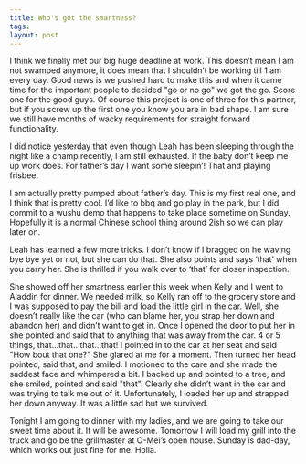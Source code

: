 ```yaml
---
title: Who's got the smartness?
tags: 
layout: post
---
```


I think we finally met our big huge deadline at work.  This doesn’t mean I am not swamped anymore, it does mean that I shouldn’t be working till 1 am every day.  Good news is we pushed hard to make this and when it came time for the important people to decided "go or no go" we got the go.  Score one for the good guys. Of course this project is one of three for this partner, but if you screw up the first one you know you are in bad shape.  I am sure we still have months of wacky requirements for straight forward functionality.
  
I did notice yesterday that even though Leah has been sleeping through the night like a champ recently, I am still exhausted.  If the baby don’t keep me up work does.  For father’s day I want  some sleepin’!  That and playing frisbee.
  
I am actually pretty pumped about father’s day. This is my first real one, and I think that is pretty cool.  I’d like to bbq and go play in the park, but I did commit to a wushu demo that happens to take place sometime on Sunday.  Hopefully it is a normal Chinese school thing around 2ish so we can play later on.
  
Leah has learned a few more tricks.  I don’t know if I bragged on he waving bye bye yet or not, but she can do that.  She also points and says ‘that’ when you carry her.  She is thrilled if you walk over to ‘that’ for closer inspection.
  
She showed off her smartness earlier this week when Kelly and I went to Aladdin for dinner.  We needed milk, so Kelly ran off to the grocery store and I was supposed to pay the bill and load the little girl in the car. Well, she doesn’t  really like the car (who can blame her, you strap her down and abandon her) and didn’t want to get in.  Once I opened the door to put her in she pointed and said that to anything that was away from the car.  4 or 5 things, that...that...that...that! I pointed in to the car at her seat and said  "How bout that one?" She glared at me for a moment. Then turned her head pointed, said that, and smiled.  I motioned to the care and she made the saddest face and whimpered a bit. I backed up and pointed to a tree, and she smiled, pointed and said "that". Clearly she didn’t want in the car and was trying to talk me out of it.  Unfortunately, I loaded her up and strapped her down anyway. It was a little sad but we survived.
  
Tonight I am going to dinner with my ladies, and we are going to take our sweet time about it.  It will be awesome. Tomorrow I will load my grill into the truck and go be the grillmaster at O-Mei’s open house. Sunday is dad-day, which works out just fine for me.  Holla.

